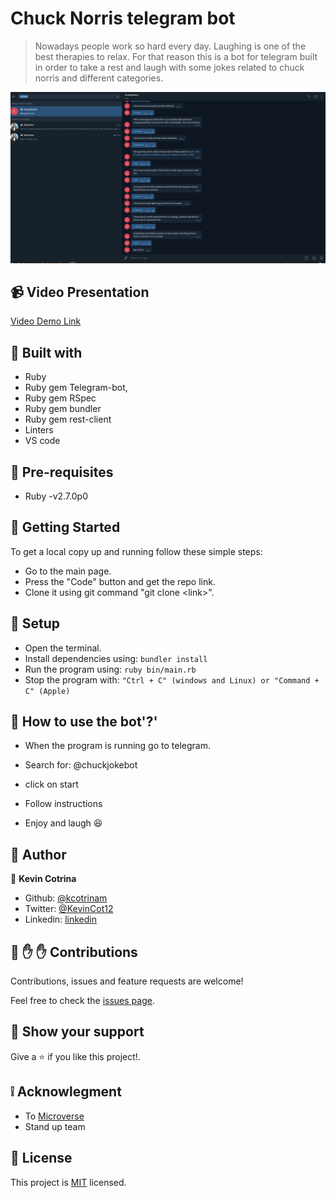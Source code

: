 # Chuck Norris telegram bot

> Nowadays people work so hard every day. Laughing is one of the best therapies to relax. For that reason this is a bot for telegram built in order to take a rest and laugh with some jokes related to chuck norris and different categories.

![screenshot](screenshot.png)

## :video_camera: Video Presentation

[Video Demo Link](https://www.loom.com/share/3951b72cfd714963808aa9f5d9d0ba1c)

## :hammer: Built with

- Ruby
- Ruby gem Telegram-bot,
- Ruby gem RSpec
- Ruby gem bundler
- Ruby gem rest-client
- Linters
- VS code

## 📝 Pre-requisites

- Ruby -v2.7.0p0

## :construction_worker: Getting Started

To get a local copy up and running follow these simple steps:

- Go to the main page.
- Press the "Code" button and get the repo link.
- Clone it using git command "git clone &lt;link>".

## 📝 Setup

- Open the terminal.
- Install dependencies using: `bundler install`
- Run the program using: `ruby bin/main.rb`
- Stop the program with: `"Ctrl + C" (windows and Linux) or "Command + C" (Apple)`

## 📝 How to use the bot'?'

- When the program is running go to telegram.

- Search for: @chuckjokebot

- click on start

- Follow instructions

- Enjoy and laugh :laughing:

## :bust_in_silhouette: Author

👤 **Kevin Cotrina**

- Github: [@kcotrinam](https://github.com/kcotrinam)
- Twitter: [@KevinCot12](https://twitter.com/KevinCot12)
- Linkedin: [linkedin](https://www.linkedin.com/in/kevin-cotrina-6208b7149/)

## 🤝 :raised_hand: :raised_hand: Contributions

Contributions, issues and feature requests are welcome!

Feel free to check the [issues page](https://github.com/kcotrinam/telegram_bot_capstone/issues).

## :muscle: Show your support

Give a :star: if you like this project!.

## :grey_exclamation: Acknowlegment

- To [Microverse](https://www.microverse.org/)
- Stand up team

## 📝 License

This project is [MIT](./LICENSE) licensed.
